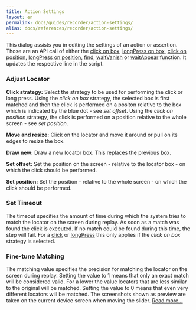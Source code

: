 ```yaml
---
title: Action Settings
layout: en
permalink: docs/guides/recorder/action-settings/
alias: docs/references/recorder/action-settings/
---
```


This dialog assists you in editing the settings of an action or assertion. Those are an API call of either the <a href="/docs/api/input#click-box">click on box</a>, <a href="/docs/api/input#longPress-box">longPress on box</a>, <a href="/docs/api/input#click-position">click on position</a>, <a href="/docs/api/input#longPress-position">longPress on position</a>, <a href="/docs/api/locator#find">find</a>, <a href="/docs/api/locator#waitVanish">waitVanish</a> or <a href="/docs/api/locator#waitAppear">waitAppear</a> function. It updates the respective line in the script.


<h3 id="locator">Adjust Locator</h3>
<strong>Click strategy:</strong> Select the strategy to be used for performing the click or long press. Using the <em>click on box</em> strategy, the selected box is first matched and then the click is performed on a positon relative to the box which is indicated by the blue dot - see <em>set offset</em>. Using the <em>click on position</em> strategy, the click is performed on a position relative to the whole screen - see <em>set position</em>.

<strong>Move and resize:</strong> Click on the locator and move it around or pull on its edges to resize the box.

<strong>Draw new:</strong> Draw a new locator box. This replaces the previous box.

<strong>Set offset:</strong> Set the position on the screen - relative to the locator box - on which the click should be performed.

<strong>Set position:</strong> Set the position - relative to the whole screen - on which the click should be performed.


<h3 id="timeout">Set Timeout</h3>
The timeout specifies the amount of time during which the system tries to match the locator on the screen during replay. As soon as a match was found the click is executed. If no match could be found during this time, the step will fail. For a <a href="/docs/api/input#click-locator">click</a> or <a href="/docs/api/input#longPress-locator">longPress</a> this only applies if the <em>click on box</em> strategy is selected.


<h3 id="matching">Fine-tune Matching</h3>
The matching value specifies the precision for matching the locator on the screen during replay. Setting the value to 1 means that only an exact match will be considered valid. For a lower the value locators that are less similar to the original will be matched. Setting the value to 0 means that even very different locators will be matched. The screenshots shown as preview are taken on the current device screen when moving the slider. <a href="http://help.testobject.com/docs/guides/image-matching#fine-tune-matching">Read more...</a>
